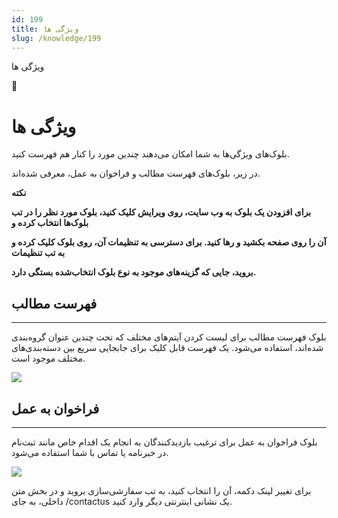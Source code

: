 ```yaml
---
id: 199
title: ویژگی ها
slug: /knowledge/199
---
```



 

ویژگی ها

 

 

📖

# ویژگی ها

بلوک‌های ویژگی‌ها به شما امکان می‌دهند چندین مورد را کنار هم فهرست کنید.

در زیر، بلوک‌های فهرست مطالب و فراخوان به عمل، معرفی شده‌اند.

**نکته**

**برای افزودن یک بلوک به وب سایت، روی ویرایش کلیک کنید، بلوک مورد نظر را در تب بلوک‌ها انتخاب کرده و**

**آن را روی صفحه بکشید و رها کنید. برای دسترسی به تنظیمات آن، روی بلوک کلیک کرده و به تب تنظیمات**

**بروید، جایی که گزینه‌های موجود به نوع بلوک انتخاب‌شده بستگی دارد.**

## **فهرست مطالب**

---

بلوک فهرست مطالب برای لیست کردن آیتم‌های مختلف که تحت چندین عنوان گروه‌بندی شده‌اند، استفاده می‌شود. یک فهرست قابل کلیک برای جابجایی سریع بین دسته‌بندی‌های مختلف موجود است.

![](https://odoofarsi.com/web/image/2637-78eedf29/image.png?access_token=ecffd489-f0bd-46cb-a3af-6b97fed97a4e)

## **فراخوان به عمل**

---

بلوک فراخوان به عمل برای ترغیب بازدیدکنندگان به انجام یک اقدام خاص مانند ثبت‌نام در خبرنامه یا تماس با شما استفاده می‌شود.

![](https://odoofarsi.com/web/image/2638-5585aa2a/image.png?access_token=4ae1adc3-44b4-48ff-baea-6c730cff38ed)

برای تغییر لینک دکمه، آن را انتخاب کنید، به تب سفارشی‌سازی بروید و در بخش متن داخلی، به جای /contactus یک نشانی اینترنتی دیگر وارد کنید.